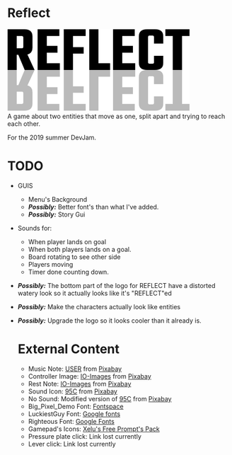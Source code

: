 # Reflect 
<img src="./logo.png"><br>
A game about two entities that move as one, split apart and trying to reach each other.


For the 2019 summer DevJam.

# TODO
 * GUIS
   - Menu's Background
   - ***Possibly:*** Better font's than what I've added.
   - ***Possibly:*** Story Gui
 * Sounds for:
   - When player lands on goal
   - When both players lands on a goal.
   - Board rotating to see other side
   - Players moving
   - Timer done counting down.
 * ***Possibly:***  The bottom part of the logo for REFLECT have a distorted watery look so it actually looks like it's "REFLECT"ed
 * ***Possibly:*** Make the characters actually look like entities
 * ***Possibly:*** Upgrade the logo so it looks cooler than it already is.
   
   # External Content
    - Music Note: <a href="https://pixabay.com/users/FotoshopTofs-2171839/?utm_source=link-attribution&amp;utm_medium=referral&amp;utm_campaign=image&amp;utm_content=1275177">USER</a> from <a href="https://pixabay.com/?utm_source=link-attribution&amp;utm_medium=referral&amp;utm_campaign=image&amp;utm_content=1275177">Pixabay</a>
    - Controller Image: <a href="https://pixabay.com/users/IO-Images-1096650/?utm_source=link-attribution&amp;utm_medium=referral&amp;utm_campaign=image&amp;utm_content=1827840">IO-Images</a> from <a href="https://pixabay.com/?utm_source=link-attribution&amp;utm_medium=referral&amp;utm_campaign=image&amp;utm_content=1827840">Pixabay</a>
    - Rest Note: <a href="https://pixabay.com/users/IO-Images-1096650/?utm_source=link-attribution&amp;utm_medium=referral&amp;utm_campaign=image&amp;utm_content=1827840">IO-Images</a> from <a href="https://pixabay.com/?utm_source=link-attribution&amp;utm_medium=referral&amp;utm_campaign=image&amp;utm_content=1827840">Pixabay</a>
    - Sound Icon: <a href="https://pixabay.com/users/95C-484762/?utm_source=link-attribution&amp;utm_medium=referral&amp;utm_campaign=image&amp;utm_content=937654">95C</a> from <a href="https://pixabay.com/?utm_source=link-attribution&amp;utm_medium=referral&amp;utm_campaign=image&amp;utm_content=937654">Pixabay</a>
    - No Sound: Modified version of <a href="https://pixabay.com/users/95C-484762/?utm_source=link-attribution&amp;utm_medium=referral&amp;utm_campaign=image&amp;utm_content=937654">95C</a> from <a href="https://pixabay.com/?utm_source=link-attribution&amp;utm_medium=referral&amp;utm_campaign=image&amp;utm_content=937654">Pixabay</a>
    - Big_Pixel_Demo Font: <a href="https://www.fontspace.com/studiotypo/big-pixel-demo">Fontspace</a>
    - LuckiestGuy Font: <a href="https://fonts.google.com/specimen/Luckiest+Guy">Google fonts</a>
    - Righteous Font: <a href="https://fonts.google.com/specimen/Righteous">Google Fonts</a>
    - Gamepad's Icons: <a href="https://opengameart.org/content/free-keyboard-and-controllers-prompts-pack">Xelu's Free Prompt's Pack</a>
    - Pressure plate click: Link lost currently
    - Lever click: Link lost currently